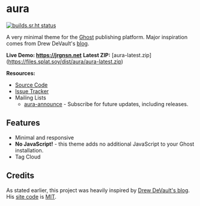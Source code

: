 # aura

[![builds.sr.ht status](https://builds.sr.ht/~mjorgensen/aura.svg)](https://builds.sr.ht/~mjorgensen/aura?)

A very minimal theme for the [Ghost][ghost] publishing platform. Major
inspiration comes from Drew DeVault's [blog][ddevault-blog].

**Live Demo: <https://jrgnsn.net>**
**Latest ZIP:** [aura-latest.zip]
(https://files.splat.soy/dist/aura/aura-latest.zip)

**Resources:**

* [Source Code][git]
* [Issue Tracker][todo]
* Mailing Lists
    * [aura-announce][announce-list] - Subscribe for future updates,
    including releases.

## Features

* Minimal and responsive
* **No JavaScript!** - this theme adds no additional JavaScript to
your
Ghost installation.
* Tag Cloud

## Credits

As stated earlier, this project was heavily inspired by [Drew DeVault's
blog][ddevault-blog]. His [site code][ddevault-code] is [MIT][mit-license]. 


[ghost]: https://ghost.org
[git]: https://git.sr.ht/~mjorgensen/aura
[todo]: https://todo.sr.ht/~mjorgensen/aura
[announce-list]: https://lists.sr.ht/~mjorgensen/aura-announce
[ddevault-blog]: https://drewdevault.com
[ddevault-code]: https://git.sr.ht/~sircmpwn/drewdevault.com
[mit-license]: https://opensource.org/licenses/MIT

